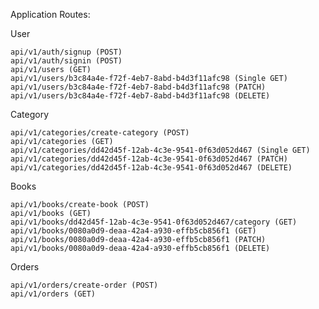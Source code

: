 
Application Routes:

User

    api/v1/auth/signup (POST)
    api/v1/auth/signin (POST)
    api/v1/users (GET)
    api/v1/users/b3c84a4e-f72f-4eb7-8abd-b4d3f11afc98 (Single GET) 
    api/v1/users/b3c84a4e-f72f-4eb7-8abd-b4d3f11afc98 (PATCH)
    api/v1/users/b3c84a4e-f72f-4eb7-8abd-b4d3f11afc98 (DELETE) 

Category

    api/v1/categories/create-category (POST)
    api/v1/categories (GET)
    api/v1/categories/dd42d45f-12ab-4c3e-9541-0f63d052d467 (Single GET) 
    api/v1/categories/dd42d45f-12ab-4c3e-9541-0f63d052d467 (PATCH)
    api/v1/categories/dd42d45f-12ab-4c3e-9541-0f63d052d467 (DELETE)

Books

    api/v1/books/create-book (POST)
    api/v1/books (GET)
    api/v1/books/dd42d45f-12ab-4c3e-9541-0f63d052d467/category (GET)
    api/v1/books/0080a0d9-deaa-42a4-a930-effb5cb856f1 (GET)
    api/v1/books/0080a0d9-deaa-42a4-a930-effb5cb856f1 (PATCH)
    api/v1/books/0080a0d9-deaa-42a4-a930-effb5cb856f1 (DELETE)

Orders

    api/v1/orders/create-order (POST)
    api/v1/orders (GET)
   